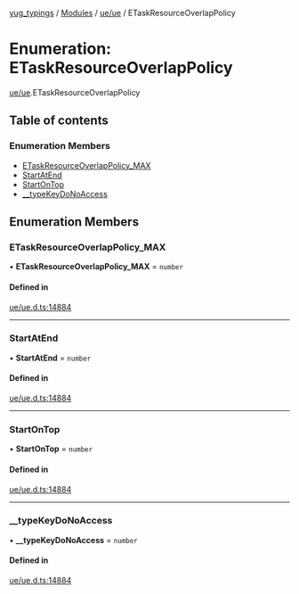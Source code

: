 [yug_typings](../README.md) / [Modules](../modules.md) / [ue/ue](../modules/ue_ue.md) / ETaskResourceOverlapPolicy

# Enumeration: ETaskResourceOverlapPolicy

[ue/ue](../modules/ue_ue.md).ETaskResourceOverlapPolicy

## Table of contents

### Enumeration Members

- [ETaskResourceOverlapPolicy\_MAX](ue_ue.ETaskResourceOverlapPolicy.md#etaskresourceoverlappolicy_max)
- [StartAtEnd](ue_ue.ETaskResourceOverlapPolicy.md#startatend)
- [StartOnTop](ue_ue.ETaskResourceOverlapPolicy.md#startontop)
- [\_\_typeKeyDoNoAccess](ue_ue.ETaskResourceOverlapPolicy.md#__typekeydonoaccess)

## Enumeration Members

### ETaskResourceOverlapPolicy\_MAX

• **ETaskResourceOverlapPolicy\_MAX** = `number`

#### Defined in

[ue/ue.d.ts:14884](https://github.com/YugMetaverse/yug_typings/blob/b7d9b19/ue/ue.d.ts#L14884)

___

### StartAtEnd

• **StartAtEnd** = `number`

#### Defined in

[ue/ue.d.ts:14884](https://github.com/YugMetaverse/yug_typings/blob/b7d9b19/ue/ue.d.ts#L14884)

___

### StartOnTop

• **StartOnTop** = `number`

#### Defined in

[ue/ue.d.ts:14884](https://github.com/YugMetaverse/yug_typings/blob/b7d9b19/ue/ue.d.ts#L14884)

___

### \_\_typeKeyDoNoAccess

• **\_\_typeKeyDoNoAccess** = `number`

#### Defined in

[ue/ue.d.ts:14884](https://github.com/YugMetaverse/yug_typings/blob/b7d9b19/ue/ue.d.ts#L14884)
